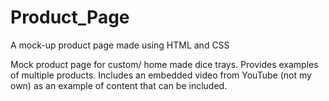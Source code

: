 # Product_Page
A mock-up product page made using HTML and CSS

Mock product page for custom/ home made dice trays. Provides examples of multiple products. 
Includes an embedded video from YouTube (not my own) as an example of content that can be included.
